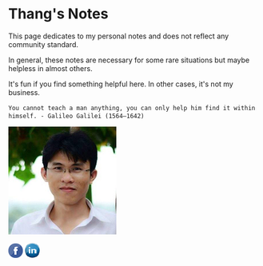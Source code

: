 # Thang's Notes


This page dedicates to my personal notes and does not reflect any community standard. 

In general, these notes are necessary for some rare situations but maybe helpless in almost others. 

It's fun if you find something helpful here. In other cases, it's not my business.

```note
You cannot teach a man anything, you can only help him find it within himself. - Galileo Galilei (1564–1642)
```


![my_piture](./assets/images/my_picture3x3.jpg)

[![pic](./assets/images/fb_icon.png)](https://www.facebook.com/thangckt111) 
[![pic](./assets/images/linkedin_icon.jpg)](https://www.linkedin.com/in/thang-nguyen-5b458a218/)

